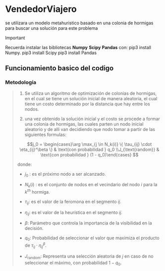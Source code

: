 # VendedorViajero
 se utilizara un modelo metahuristico basado en una colonia de hormigas para buscar una solución para este problema

 >[!important]
>Recuerda instalar las bibliotecas **Numpy** **Scipy** **Pandas** con:
> pip3 install Numpy.
> pip3 install Scipy
> pip3 install Pandas
>

## Funcionamiento basico del codigo
### Metodología

>1. Se utiliza un algoritmo de optimización de colonias de hormigas, en el cual se tiene un solución inicial de manera aleatoria, el cual tiene un costo determinado por la distancia que hay entre los nodos.
>
>2. una vez obtenido la solución inicial y el costo se procede a formar una colonia de hormigas, las cuales parten un nodo inicial aleatorio y de alli van decidiendo que nodo tomar a partir de las siguientes formulas:
>   ```math
>   j_0 = \begin{cases}\arg \max_{j \in N_k(i)} \{ \tau_{ij} \cdot \eta_{ij}^\beta \} & \text{con probabilidad } q_0 \\J_{\text{random}} & \text{con probabilidad } (1 - q_0)\end{cases} 
>   ```
>donde:
>
>- $`j_0 `$ : es el próximo nodo a ser alcanzado.
>
>- $`N_k(i)`$ : es el conjunto de nodos en el vecindario del nodo $` i `$ para la $` {k}^{th} `$ hormiga.
>
>- $`\tau_{ij}`$: es el valor de la feromona en el segmento $` ij `$.
>
>- $`\eta_{ij}`$: es el valor de la heurística en el segmento $` ij `$.
>
>- $`\beta `$: Parámetro que controla la importancia de la visibilidad en la decisión.
>
>- $`q_0 `$: Probabilidad de seleccionar el valor que maximiza el producto de $` \tau_{ij} \cdot \eta_{ij}^\beta `$.
>
>- $` J_{\text{random}}`$: Representa una selección aleatoria de $` j `$ en caso de no seleccionar el máximo, con probabilidad $` 1 - q_0 `$.





